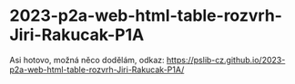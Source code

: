 ﻿# 2023-p2a-web-html-table-rozvrh-Jiri-Rakucak-P1A
Asi hotovo, možná něco dodělám, odkaz: https://pslib-cz.github.io/2023-p2a-web-html-table-rozvrh-Jiri-Rakucak-P1A/
